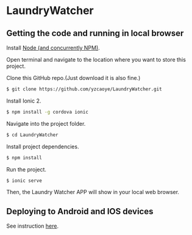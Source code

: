 # LaundryWatcher
## Getting the code and running in local browser

Install [Node (and concurrently NPM)](https://nodejs.org/en/).

Open terminal and navigate to the location where you want to store this project. 

Clone this GitHub repo.(Just download it is also fine.)

```bash
$ git clone https://github.com/yzcaoye/LaundryWatcher.git
```

Install Ionic 2.

```bash
$ npm install -g cordova ionic
```

Navigate into the project folder.

```bash
$ cd LaundryWatcher
```

Install project dependencies.
```bash
$ npm install
```

Run the project.
```bash
$ ionic serve
```

Then, the Laundry Watcher APP will show in your local web browser.

## Deploying to Android and IOS devices

See instruction [here](http://ionicframework.com/docs/intro/deploying/).
